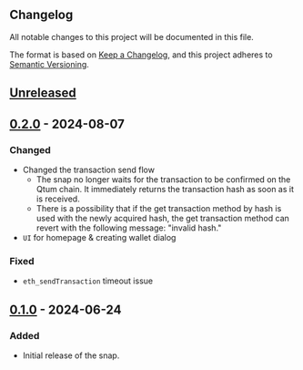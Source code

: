 ## Changelog

All notable changes to this project will be documented in this file.

The format is based on [Keep a Changelog](https://keepachangelog.com/en/1.0.0/),
and this project adheres to [Semantic Versioning](https://semver.org/spec/v2.0.0.html).

## [Unreleased]

## [0.2.0] - 2024-08-07
### Changed
- Changed the transaction send flow
  - The snap no longer waits for the transaction to be confirmed on the Qtum chain. It immediately returns the transaction hash as soon as it is received.
  - There is a possibility that if the get transaction method by hash is used with the newly acquired hash, the get transaction method can revert with the following message: "invalid hash."
- `UI` for homepage & creating wallet dialog

### Fixed
- `eth_sendTransaction` timeout issue

## [0.1.0] - 2024-06-24
### Added
- Initial release of the snap.

[Unreleased]: https://github.com/qtumproject/qtum-extension-wallet/compare/0.2.0...HEAD
[0.2.0]: https://github.com/qtumproject/qtum-extension-wallet/compare/0.1.0...0.2.0
[0.1.0]: https://github.com/qtumproject/qtum-extension-wallet/releases/tag/0.1.0



